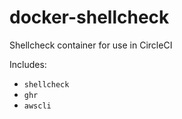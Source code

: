 # docker-shellcheck
Shellcheck container for use in CircleCI

Includes:
- `shellcheck`
- `ghr`
- `awscli`

